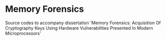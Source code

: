 # Memory Forensics

Source codes to accompany dissertation 'Memory Forensics: Acquisition Of Cryptography Keys Using Hardware Vulnerabilities Presented In Modern Microprocessors'
